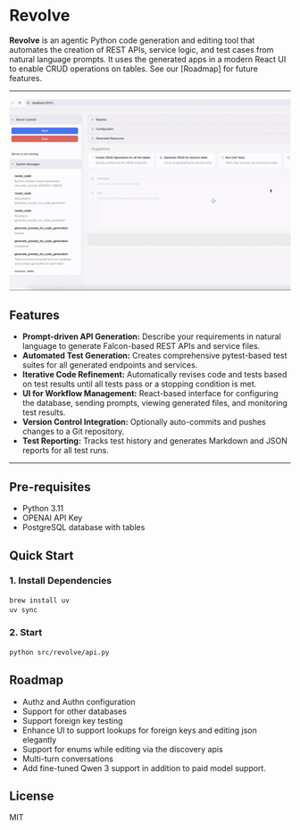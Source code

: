 # Revolve

**Revolve** is an agentic Python code generation and editing tool that automates the creation of REST APIs, service logic, and test cases from natural language prompts. 
It uses the generated apps in a modern React UI to enable CRUD operations on tables. See our [Roadmap] for future features.

---
![Revolve](./screenshots/animated.gif)

## Features

- **Prompt-driven API Generation:** Describe your requirements in natural language to generate Falcon-based REST APIs and service files.
- **Automated Test Generation:** Creates comprehensive pytest-based test suites for all generated endpoints and services.
- **Iterative Code Refinement:** Automatically revises code and tests based on test results until all tests pass or a stopping condition is met.
- **UI for Workflow Management:** React-based interface for configuring the database, sending prompts, viewing generated files, and monitoring test results.
- **Version Control Integration:** Optionally auto-commits and pushes changes to a Git repository.
- **Test Reporting:** Tracks test history and generates Markdown and JSON reports for all test runs.

---
## Pre-requisites
- Python 3.11
- OPENAI API Key
- PostgreSQL database with tables

## Quick Start

### 1. Install Dependencies

```sh
brew install uv
uv sync
```

### 2. Start

```sh
python src/revolve/api.py
```


## Roadmap

- Authz and Authn configuration
- Support for other databases
- Support foreign key testing 
- Enhance UI to support lookups for foreign keys and editing json elegantly
- Support for enums while editing via the discovery apis
- Multi-turn conversations 
- Add fine-tuned Qwen 3 support in addition to paid model support.


## License

MIT